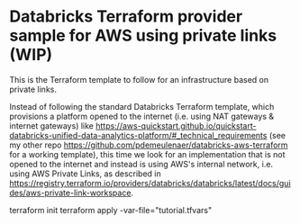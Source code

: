 # Databricks Terraform provider sample for AWS using private links (WIP)

This is the Terraform template to follow for an infrastructure based on private links.

Instead of following the standard Databricks Terraform template, which provisions a platform opened to the internet (i.e. using NAT gateways & internet gateways) like https://aws-quickstart.github.io/quickstart-databricks-unified-data-analytics-platform/#_technical_requirements (see my other repo https://github.com/pdemeulenaer/databricks-aws-terraform for a working template), this time we look for an implementation that is not opened to the internet and instead is using AWS's internal network, i.e. using AWS Private Links, as described in https://registry.terraform.io/providers/databricks/databricks/latest/docs/guides/aws-private-link-workspace.  



terraform init
terraform apply -var-file="tutorial.tfvars"
